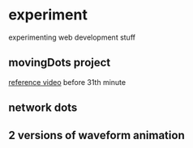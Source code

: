 # experiment
experimenting web development stuff

## movingDots project
[reference video](https://www.youtube.com/watch?v=Yvz_axxWG4Y) before 31th minute

## network dots

## 2 versions of waveform animation 
